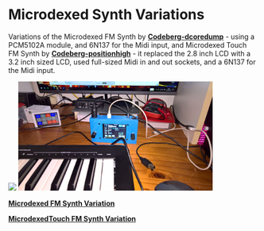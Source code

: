 # Microdexed Synth Variations

Variations of the Microdexed FM Synth by [**Codeberg-dcoredump**](https://codeberg.org/dcoredump/MicroDexed) - using a PCM5102A module, and 6N137 for the Midi input, and Microdexed Touch FM Synth by [**Codeberg-positionhigh**](https://codeberg.org/positionhigh/MicroDexed-touch) - it replaced the 2.8 inch LCD with a 3.2 inch sized LCD, used full-sized Midi in and out sockets, and a 6N137 for the Midi input.

<p align="left">
<img src="images/md1,jpg" height="220" /> 
<img src="images/mdt1.jpg" height="220" /> 
</p>

[**Microdexed FM Synth Variation**](Microdexed1)

[**MicrodexedTouch FM Synth Variation**](Microdexed2)
